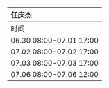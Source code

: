 |任庆杰|
|:--------|
|时间|任务|
|06.30 08:00-07.01 17:00|实现动态数据显示|
|07.02 08:00-07.02 17:00|代码重构|
|07.03 08:00-07.03 17:00|键盘控制物体移动|
|07.06 08:00-07.06 12:00|根据移动速度、方向切换动画|